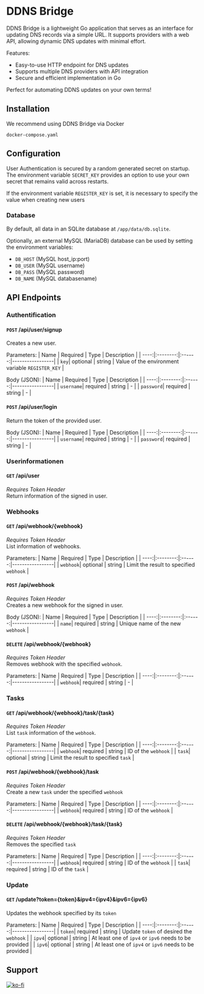 # DDNS Bridge
DDNS Bridge is a lightweight Go application that serves as an interface for updating DNS records via a simple URL. It supports providers with a web API, allowing dynamic DNS updates with minimal effort.

Features:

 - Easy-to-use HTTP endpoint for DNS updates
 - Supports multiple DNS providers with API integration
 - Secure and efficient implementation in Go

Perfect for automating DDNS updates on your own terms!

## Installation

We recommend using DDNS Bridge via Docker

```
docker-compose.yaml

```

## Configuration

User Authentication is secured by a random generated secret on startup. The environment variable `SECRET_KEY` provides an option to use your own secret that remains valid across restarts. 

If the environment variable `REGISTER_KEY` is set, it is necessary to specify the value when creating new users

### Database
By default, all data in an SQLite database at `/app/data/db.sqlite`. 

Optionally, an external MySQL (MariaDB) database can be used by setting the environment variables:
 - `DB_HOST` (MySQL host_ip:port)
 - `DB_USER` (MySQL username)
 - `DB_PASS` (MySQL password)
 - `DB_NAME` (MySQL databasename)

## API Endpoints

### Authentification
#### `POST` /api/user/signup
Creates a new user.

Parameters:
| Name | Required |  Type  | Description |
| ----:|:--------:|:------:|-----------------|
| `key`| optional | string | Value of the environment variable `REGISTER_KEY` |

Body (JSON):
| Name | Required |  Type  | Description |
| ----:|:--------:|:------:|-----------------|
| `username`| required | string | - |
| `password`| required | string | - |

#### `POST` /api/user/login
Return the token of the provided user.

Body (JSON):
| Name | Required |  Type  | Description |
| ----:|:--------:|:------:|-----------------|
| `username`| required | string | - |
| `password`| required | string | - |

### Userinformationen
#### `GET` /api/user
*Requires Token Header*  
Return information of the signed in user.

### Webhooks
#### `GET` /api/webhook/{webhook}
*Requires Token Header*  
List information of webhooks.

Parameters:
| Name | Required |  Type  | Description |
| ----:|:--------:|:------:|-----------------|
| `webhook`| optional | string | Limit the result to specified `webhook` |

#### `POST` /api/webhook
*Requires Token Header*  
Creates a new webhook for the signed in user.

Body (JSON):
| Name | Required |  Type  | Description |
| ----:|:--------:|:------:|-----------------|
| `name`| required | string | Unique name of the new `webhook` |

#### `DELETE` /api/webhook/{webhook}
*Requires Token Header*  
Removes webhook with the specified `webhook`.

Parameters:
| Name | Required |  Type  | Description |
| ----:|:--------:|:------:|-----------------|
| `webhook`| required | string | - |

### Tasks
#### `GET` /api/webhook/{webhook}/task/{task}
*Requires Token Header*  
List `task` information of the `webhook`.  

Parameters:
| Name | Required |  Type  | Description |
| ----:|:--------:|:------:|-----------------|
| `webhook`| required | string | ID of the `webhook` |
| `task`| optional | string | Limit the result to specified `task` |

#### `POST` /api/webhook/{webhook}/task
*Requires Token Header*  
Create a new `task` under the specified `webhook`

Parameters:
| Name | Required |  Type  | Description |
| ----:|:--------:|:------:|-----------------|
| `webhook`| required | string | ID of the `webhook` |

#### `DELETE` /api/webhook/{webhook}/task/{task}
*Requires Token Header*  
Removes the specified `task`

Parameters:
| Name | Required |  Type  | Description |
| ----:|:--------:|:------:|-----------------|
| `webhook`| required | string | ID of the `webhook` |
| `task`| required | string | ID of the `task` |


### Update
#### `GET` /update?token={token}&ipv4={ipv4}&ipv6={ipv6}
Updates the webhook specified by its `token`

Parameters:
| Name | Required |  Type  | Description |
| ----:|:--------:|:------:|-----------------|
| `token`| required | string | Update `token` of desired the `webhook` |
| `ipv4`| optional | string | At least one of `ipv4` or `ipv6` needs to be provided |
| `ipv6`| optional | string | At least one of `ipv4` or `ipv6` needs to be provided |

## Support

[![ko-fi](https://ko-fi.com/img/githubbutton_sm.svg)](https://ko-fi.com/K3K2OQ0GL)
